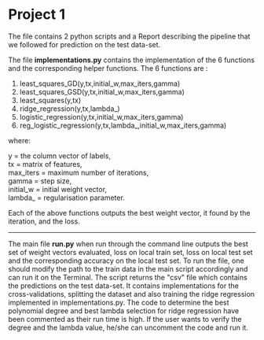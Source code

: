 Project 1
======================
The file contains 2 python scripts and a Report describing the pipeline that we followed for prediction on the test data-set. 

The file **implementations.py** contains the implementation of the 6 functions and the corresponding helper functions. The 6 functions are :
1) least_squares_GD(y,tx,initial_w,max_iters,gamma)
2) least_squares_GSD(y,tx,initial_w,max_iters,gamma)
3) least_squares(y,tx)
4) ridge_regression(y,tx,lambda_)
5) logistic_regression(y,tx,initial_w,max_iters,gamma)
6) reg_logistic_regression(y,tx,lambda_,initial_w,max_iters,gamma)

where:

y = the column vector of labels,<br />
tx = matrix of features,<br />
max_iters = maximum number of iterations,<br />
gamma = step size, <br />
initial_w = initial weight vector,<br />
lambda_ = regularisation parameter.<br />

Each of the above functions outputs the best weight vector, it found by the iteration, and the loss.
***
The main file **run.py** when run through the command line outputs the best set of weight vectors evaluated, loss on local train set, loss on local test set and the corresponding accuracy on the local test set. To run the file, one should modify the path to the train data in the main script accordingly and can run it on the Terminal. The script returns the "csv" file which contains the predictions on the test data-set. It contains implementations for the cross-validations, splitting the dataset and also training the ridge regression implemented in implementations.py. The code to determine the best polynomial degree and best lambda selection for ridge regression have been commented as their run time is high. If the user wants to verify the degree and the lambda value, he/she can uncomment the code and run it.
